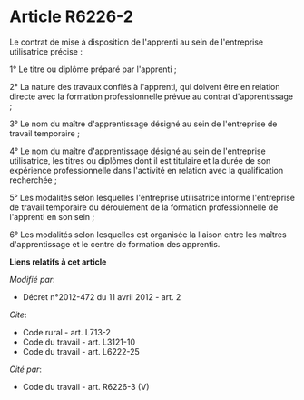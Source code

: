 # Article R6226-2

Le contrat de mise à disposition de l'apprenti au sein de l'entreprise utilisatrice précise : 

1° Le titre ou diplôme préparé par l'apprenti ; 

2° La nature des travaux confiés à l'apprenti, qui doivent être en relation directe avec la formation professionnelle prévue
au contrat d'apprentissage ; 

3° Le nom du maître d'apprentissage désigné au sein de l'entreprise de travail temporaire ; 

4° Le nom du maître d'apprentissage désigné au sein de l'entreprise utilisatrice, les titres ou diplômes dont il est
titulaire et la durée de son expérience professionnelle dans l'activité en relation avec la qualification recherchée ; 

5° Les modalités selon lesquelles l'entreprise utilisatrice informe l'entreprise de travail temporaire du déroulement de la
formation professionnelle de l'apprenti en son sein ; 

6° Les modalités selon lesquelles est organisée la liaison entre les maîtres d'apprentissage et le centre de formation des
apprentis.

**Liens relatifs à cet article**

_Modifié par_:

  - Décret n°2012-472 du 11 avril 2012 - art. 2

_Cite_:

  - Code rural - art. L713-2
  - Code du travail - art. L3121-10
  - Code du travail - art. L6222-25

_Cité par_:

  - Code du travail - art. R6226-3 (V)
